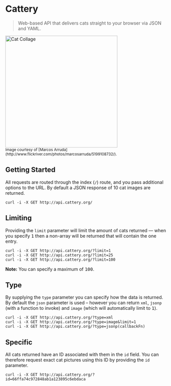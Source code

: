 # Cattery

> Web-based API that delivers cats straight to your browser via JSON and YAML.

<img alt="Cat Collage" src="http://farm6.static.flickr.com/5201/5199108732_95fca5bfc7.jpg" width="350" />
<br />
<sub>Image courtesy of [Marcos Arruda](http://www.flickriver.com/photos/marcosarruda/5199108732/).</sub>

## Getting Started

All requests are routed through the index (`/`) route, and you pass additional options to the URL. By default a JSON response of 10 cat images are returned.

```shell
curl -i -X GET http://api.cattery.org/
```

## Limiting

Providing the `limit` parameter will limit the amount of cats returned &mdash; when you specify <kbd>1</kbd> then a non-array will be returned that will contain the one entry.

```shell
curl -i -X GET http://api.cattery.org/?limit=1
curl -i -X GET http://api.cattery.org/?limit=25
curl -i -X GET http://api.cattery.org/?limit=100
```

**Note:** You can specify a maximum of <kbd>100</kbd>.

## Type

By supplying the `type` parameter you can specify how the data is returned. By default the `json` parameter is used &ndash; however you can return `xml`, `jsonp` (with a function to invoke) and `image` (which will automatically limit to <kbd>1</kbd>).

```shell
curl -i -X GET http://api.cattery.org/?type=xml
curl -i -X GET http://api.cattery.org/?type=image&limit=1
curl -i -X GET http://api.cattery.org/?type=jsonp(callbackFn)
```

## Specific

All cats returned have an ID associated with them in the `id` field. You can therefore request exact cat pictures using this ID by providing the `id` parameter.

```shell
curl -i -X GET http://api.cattery.org/?id=66ffa74c972848ab1a123895c6ebdaca
```

